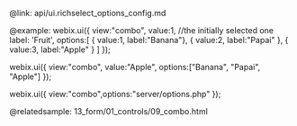 @link: api/ui.richselect_options_config.md
    
@example:
webix.ui({
    view:"combo",
    value:1, //the initially selected one
    label: 'Fruit',
    options:[ 
        { value:1, label:"Banana"}, 
        { value:2, label:"Papai" }, 
        { value:3, label:"Apple" }
    ]
});

webix.ui({
    view:"combo",
    value:"Apple",
    options:["Banana", "Papai", "Apple"]
});

webix.ui({
    view:"combo",options:"server/options.php"
});

@relatedsample:
	13_form/01_controls/09_combo.html